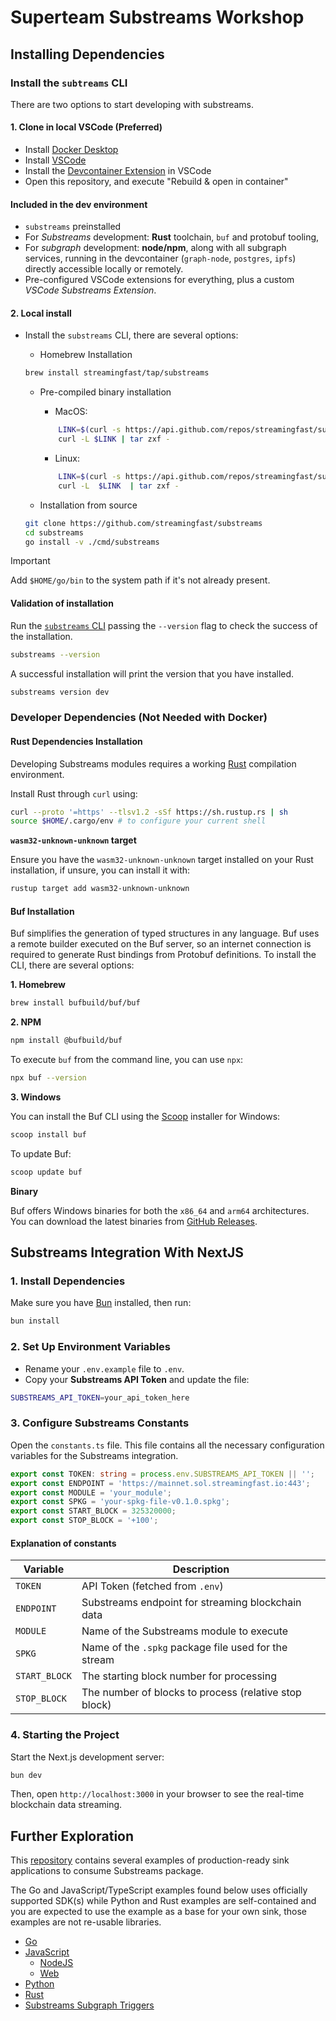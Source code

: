 # Superteam Substreams Workshop

## Installing Dependencies

### Install the `subtreams` CLI

There are two options to start developing with substreams.

#### 1. Clone in local VSCode (Preferred)

- Install [Docker Desktop](https://www.docker.com/products/docker-desktop/)
- Install [VSCode](https://code.visualstudio.com/download)
- Install the [Devcontainer Extension](https://marketplace.visualstudio.com/items?itemName=ms-vscode-remote.remote-containers) in VSCode
- Open this repository, and execute "Rebuild & open in container"

#### Included in the dev environment

- `substreams` preinstalled
- For _Substreams_ development: **Rust** toolchain, `buf` and protobuf tooling,
- For _subgraph_ development: **node/npm**, along with all subgraph services, running in the devcontainer (`graph-node`, `postgres`, `ipfs`) directly accessible locally or remotely.
- Pre-configured VSCode extensions for everything, plus a custom _VSCode Substreams Extension_.

#### 2. Local install

- Install the `substreams` CLI, there are several options:

  - Homebrew Installation

  ```zsh
  brew install streamingfast/tap/substreams
  ```

  - Pre-compiled binary installation

    - MacOS:

    ```bash
        LINK=$(curl -s https://api.github.com/repos/streamingfast/substreams/releases/latest | awk "/download.url.*$(uname -s | tr '[:upper:]' '[:lower:]')\_$(uname -m)/ {print \$2}" | sed 's/"//g')
        curl -L $LINK | tar zxf -
    ```

    - Linux:

    ```bash
        LINK=$(curl -s https://api.github.com/repos/streamingfast/substreams/releases/latest | awk "/download.url.*linux_$(uname -m)/ {print \$2}" | sed 's/"//g')
        curl -L  $LINK  | tar zxf -
    ```

  - Installation from source

  ```bash
  git clone https://github.com/streamingfast/substreams
  cd substreams
  go install -v ./cmd/substreams

  ```

> [!IMPORTANT]
> Add `$HOME/go/bin` to the system path if it's not already present.

#### Validation of installation

Run the [`substreams` CLI](https://docs.substreams.dev/reference-material/substreams-cli/command-line-interface) passing the `--version` flag to check the success of the installation.

```bash
substreams --version
```

A successful installation will print the version that you have installed.

```bash
substreams version dev
```

### Developer Dependencies (Not Needed with Docker)

#### Rust Dependencies Installation

Developing Substreams modules requires a working [Rust](https://www.rust-lang.org/) compilation environment.

Install Rust through `curl` using:

```bash
curl --proto '=https' --tlsv1.2 -sSf https://sh.rustup.rs | sh
source $HOME/.cargo/env # to configure your current shell
```

**`wasm32-unknown-unknown` target**

Ensure you have the `wasm32-unknown-unknown` target installed on your Rust installation, if unsure, you can install it with:

```bash
rustup target add wasm32-unknown-unknown
```

#### Buf Installation

Buf simplifies the generation of typed structures in any language. Buf uses a remote builder executed on the Buf server, so an internet connection is required to generate Rust bindings from Protobuf definitions. To install the CLI, there are several options:

**1. Homebrew**

```zsh
brew install bufbuild/buf/buf
```

**2. NPM**

```bash
npm install @bufbuild/buf
```

To execute `buf` from the command line, you can use `npx`:

```bash
npx buf --version
```

**3. Windows**

You can install the Buf CLI using the [Scoop](https://scoop.sh/) installer for Windows:

```bash
scoop install buf
```

To update Buf:

```bash
scoop update buf
```

**Binary**

Buf offers Windows binaries for both the `x86_64` and `arm64` architectures. You can download the latest binaries from [GitHub Releases](https://github.com/bufbuild/buf/releases/latest).

## Substreams Integration With NextJS

### **1. Install Dependencies**

Make sure you have [Bun](https://bun.sh/) installed, then run:

```bash
bun install
```

### **2. Set Up Environment Variables**

- Rename your `.env.example` file to `.env`.
- Copy your **Substreams API Token** and update the file:

```bash
SUBSTREAMS_API_TOKEN=your_api_token_here
```

### **3. Configure Substreams Constants**

Open the `constants.ts` file. This file contains all the necessary configuration variables for the Substreams integration.

```typescript
export const TOKEN: string = process.env.SUBSTREAMS_API_TOKEN || '';
export const ENDPOINT = 'https://mainnet.sol.streamingfast.io:443';
export const MODULE = 'your_module';
export const SPKG = 'your-spkg-file-v0.1.0.spkg';
export const START_BLOCK = 325320000;
export const STOP_BLOCK = '+100';
```

#### Explanation of constants

| Variable      | Description                                           |
| ------------- | ----------------------------------------------------- |
| `TOKEN`       | API Token (fetched from `.env`)                       |
| `ENDPOINT`    | Substreams endpoint for streaming blockchain data     |
| `MODULE`      | Name of the Substreams module to execute              |
| `SPKG`        | Name of the `.spkg` package file used for the stream  |
| `START_BLOCK` | The starting block number for processing              |
| `STOP_BLOCK`  | The number of blocks to process (relative stop block) |

### **4. Starting the Project**

Start the Next.js development server:

```bash
bun dev
```

Then, open `http://localhost:3000` in your browser to see the real-time blockchain data streaming.

## Further Exploration

This [repository](http://github.com/streamingfast/substreams-sink-examples) contains several examples of production-ready sink applications to consume Substreams package.

The Go and JavaScript/TypeScript examples found below uses officially supported SDK(s) while Python and Rust examples are self-contained and you are expected to use the example as a base for your own sink, those examples are not re-usable libraries.

- [Go](https://github.com/streamingfast/substreams-sink-examples/blob/master/go/README.md)
- [JavaScript](https://github.com/streamingfast/substreams-sink-examples/blob/master/javascript/README.md)
  - [NodeJS](https://github.com/streamingfast/substreams-sink-examples/blob/master/javascript/node/README.md)
  - [Web](https://github.com/streamingfast/substreams-sink-examples/blob/master/javascript/web/README.md)
- [Python](https://github.com/streamingfast/substreams-sink-examples/blob/master/python/README.md)
- [Rust](https://github.com/streamingfast/substreams-sink-examples/blob/master/rust/README.md)
- [Substreams Subgraph Triggers](https://github.com/streamingfast/substreams-sink-examples/blob/master/subgraph-triggers/README.md)
